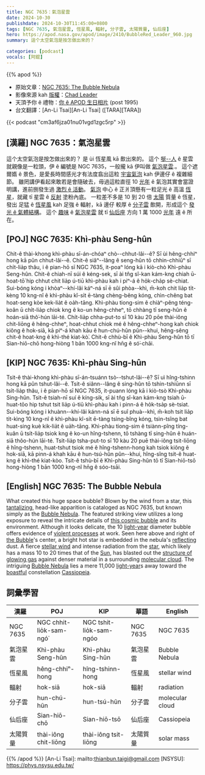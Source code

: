 ```yaml
---
title: NGC 7635：氣泡星雲
date: 2024-10-30
publishdate: 2024-10-30T11:45:00+0800
tags: [NGC 7635, 氣泡星雲, 恆星風, 輻射, 分子雲, 太陽質量, 仙后座]
hero: https://apod.nasa.gov/apod/image/2410/BubbleRed_Leader_960.jpg
summary: 這个太空氣泡是按怎做出來的？

categories: [podcast]
vocals: [阿錕]
---
```


{{% apod %}}

- 原始文章：[NGC 7635: The Bubble Nebula](https://apod.nasa.gov/apod/ap241030.html)
- 影像來源 kah [版權][copyright]：[Chad Leader](https://www.instagram.com/ancient.photons/)
- 天頂予你 ê 禮物：[你 ê APOD 生日相片](https://apod.nasa.gov/apod/calendar/allyears.html) (post 1995)
- 台文翻譯：[An-Li Tsai][An-Li Tsai] ([TARA][TARA])

{{< podcast "cm3af6jza01nu01vgd1zgc5rp" >}}

## [漢羅] NGC 7635：氣泡星雲
這个太空氣泡是按怎做出來的？
是 ùi 恆星風 kā 歕出來的。
這个 [唌--人][tantalizing] ê 星雲 就親像是一粒頭，伊 ê 編號是 NGC 7635，一般攏 kā 伊叫做 [氣泡星雲][Bubble Nebula 1].。
這个遮爾媠 ê 景色，是愛長時間感光才有法度翕出這粒 [宇宙氣泡][this cosmic bubble] kah 伊邊仔 ê 複雜細節。
雖罔講伊看起來敢若是會隨破去，毋過這粒直徑 10 [光年][light-year 1] ê 氣泡其實會當證明講，進前捌發生過 [激烈 ê 活動][violent processes]。
[氣泡][the Bubble] 中心 ê 正爿頂懸有一粒足光 ê 高溫 [恆星][star]，就藏 tī 星雲 ê [反射][reflecting] 塗粉內底。
一粒差不多是 10 到 20 倍 [太陽][Sun] 質量 ê 恆星，發出 足猛 ê [恆星風][stellar wind] kah 足強 ê 輻射，kā 邊仔 較厚 ê [分子雲][molecular cloud] 歕開，形成這个 [發光 ê 氣體結構][structure of glowing gas]。
這个 [趣味][boastful] ê [氣泡星雲][Bubble Nebula 2] 就 tī [仙后座][Cassiopeia] 方向 1 萬 1000 [光年][light-year 2] 遠 ê 所在。

## [POJ] NGC 7635: Khì-phàu Seng-hûn
Chit-ê thài-khong khì-phàu sī-án-chóaⁿ chò--chhut-lâi--ê?
Sī ùi hêng-chhiⁿ hong kā pûn chhut-lâi--ê.
Chit-ê siâⁿ--lâng ê seng-hûn tō chhin-chhiūⁿ sī chi̍t-lia̍p thâu, i ê pian-hō sī NGC 7635, it-poaⁿ lóng kā i kiò-chò Khì-phàu Seng-hûn.
Chit-ê chiah-nī súi ê kéng-sek, sī ài tn̂g sî-kan kám-kng chiah ū-hoat-tō͘ hip chhut chit lia̍p ú-tiū khì-phàu kah i piⁿ-á ê ho̍k-cha̍p sè-chiat.
Sui-bóng kóng i khòaⁿ--khí-lâi káⁿ-ná sī ē sûi phòa--khì, m̄-koh chit lia̍p ti̍t-kèng 10 kng-nî ê khì-phàu kî-si̍t ē-tàng chèng-bêng kóng, chìn-chêng bat hoat-seng kòe kek-lia̍t ê oa̍h-tāng.
Khì-phàu tiong-sim ê chiàⁿ-pêng téng-koân ū chi̍t-lia̍p chiok kng ê ko-un hêng-chheⁿ, tō chhàng tī seng-hûn ê hoán-siā thô͘-hún lāi-té.
Chi̍t-lia̍p chha-put-to sī 10 kàu 20 pōe thài-iông chit-liōng ê hêng-chheⁿ, hoat-chhut chiok mé ê hêng-chheⁿ-hong kah chiok kiông ê hok-siā, kā piⁿ-á khah kāu ê hun-chú-hûn pûn--khui, hêng-sêng chit-ê hoat-kng ê khì-thé kiat-kò͘.
Chit-ê chhù-bī ê Khì-phàu Seng-hûn tō tī Sian-hiō-chō hong-hiòng 1 bān 1000 kng-nî hn̄g ê só͘-chāi.

## [KIP] NGC 7635: Khì-phàu Sing-hûn
Tsit-ê thài-khong khì-phàu sī-án-tsuánn tsò--tshut-lâi--ê?
Sī uì hîng-tshinn hong kā pûn tshut-lâi--ê.
Tsit-ê siânn--lâng ê sing-hûn tō tshin-tshiūnn sī tsi̍t-lia̍p thâu, i ê pian-hō sī NGC 7635, it-puann lóng kā i kiò-tsò Khì-phàu Sing-hûn.
Tsit-ê tsiah-nī suí ê kíng-sik, sī ài tn̂g sî-kan kám-kng tsiah ū-huat-tōo hip tshut tsit lia̍p ú-tiū khì-phàu kah i pinn-á ê ho̍k-tsa̍p sè-tsiat.
Sui-bóng kóng i khuànn--khí-lâi kánn-ná sī ē suî phuà--khì, m̄-koh tsit lia̍p ti̍t-kìng 10 kng-nî ê khì-phàu kî-si̍t ē-tàng tsìng-bîng kóng, tsìn-tsîng bat huat-sing kuè kik-lia̍t ê ua̍h-tāng.
Khì-phàu tiong-sim ê tsiànn-pîng tíng-kuân ū tsi̍t-lia̍p tsiok kng ê ko-un hîng-tshenn, tō tshàng tī sing-hûn ê huán-siā thôo-hún lāi-té.
Tsi̍t-lia̍p tsha-put-to sī 10 kàu 20 puē thài-iông tsit-liōng ê hîng-tshenn, huat-tshut tsiok mé ê hîng-tshenn-hong kah tsiok kiông ê hok-siā, kā pinn-á khah kāu ê hun-tsú-hûn pûn--khui, hîng-sîng tsit-ê huat-kng ê khì-thé kiat-kòo.
Tsit-ê tshù-bī ê Khì-phàu Sing-hûn tō tī Sian-hiō-tsō hong-hiòng 1 bān 1000 kng-nî hn̄g ê sóo-tsāi.

## [English] NGC 7635: The Bubble Nebula
What created this huge space bubble?
Blown by the wind from a star, this [tantalizing][tantalizing], head-like apparition is cataloged as NGC 7635, but known simply as the [Bubble Nebula][Bubble Nebula 1].
The featured striking view utilizes a long exposure to reveal the intricate details of [this cosmic bubble][this cosmic bubble] and its environment.
Although it looks delicate, the 10 [light-year][light-year 1] diameter bubble offers evidence of [violent processes][violent processes] at work.
Seen here above and right of [the Bubble][the Bubble]'s center, a bright hot star is embedded in the nebula's [reflecting][reflecting] dust.
A fierce [stellar wind][stellar wind] and intense radiation from the [star][star], which likely has a mass 10 to 20 times that of the [Sun][Sun], has blasted out the [structure of glowing gas][structure of glowing gas] against denser material in a surrounding [molecular cloud][molecular cloud].
The intriguing [Bubble Nebula][Bubble Nebula 2] lies a mere 11,000 [light-year][light-year 2]s away toward the [boastful][boastful] constellation [Cassiopeia][Cassiopeia].

## 詞彙學習
|漢羅|POJ|KIP|華語|English|
|-|-|-|-|-|
| NGC 7635 | NGC chhit-lio̍k-sam-ngó͘ | NGC tshit-lio̍k-sam-ngóo | NGC 7635 | NGC 7635 |
| 氣泡星雲 | Khì-phàu Seng-hûn | Khì-phàu Sing-hûn | 氣泡星雲 | Bubble Nebula |
| 恆星風 | hêng-chhiⁿ-hong | hîng-tshinn-hong | 恆星風 | stellar wind |
| 輻射 | hok-siā | hok-siā | 輻射 | radiation |
| 分子雲 | hun-chú-hûn | hun-tsú-hûn | 分子雲 | molecular cloud |
| 仙后座 | Sian-hiō-chō | Sian-hiō-tsō | 仙后座 | Cassiopeia |
| 太陽質量 | thài-iông chit-liōng | thài-iông tsit-liōng | 太陽質量 | solar mass |

{{% /apod %}}
[An-Li Tsai]: mailto:thianbun.taigi@gmail.com
[NSYSU]: https://phys.nsysu.edu.tw/

[copyright]: https://apod.nasa.gov/apod/fap/lib/about_apod.html#srapply
[License3]: https://creativecommons.org/licenses/by/3.0/
[License2]:https://creativecommons.org/licenses/by-nc-nd/2.0/

[tantalizing]:http://www.exploratorium.edu/ronh/bubbles/bubbles.html
[Bubble Nebula 1]:https://en.wikipedia.org/wiki/Bubble_Nebula
[this cosmic bubble]:https://apod.nasa.gov/apod/ap030617.html
[light-year 1]:http://chandra.harvard.edu/photo/cosmic_distance.html
[violent processes]:https://apod.nasa.gov/apod/ap240109.html
[the Bubble]:https://apod.nasa.gov/apod/ap170531.html
[reflecting]:https://en.wikipedia.org/wiki/Reflection_nebula
[stellar wind]:http://en.wikipedia.org/wiki/Stellar_wind
[star]:https://science.nasa.gov/universe/stars/
[Sun]:https://science.nasa.gov/sun/
[structure of glowing gas]:https://ui.adsabs.harvard.edu/abs/1995A%26A...295..509C/abstract
[molecular cloud]:https://apod.nasa.gov/apod/ap230129.html
[Bubble Nebula 2]:https://science.nasa.gov/image-detail/37893980612-307324af83-o/
[light-year 2]:https://spaceplace.nasa.gov/light-year/
[boastful]:https://media.istockphoto.com/id/159176199/photo/cat.jpg?s=612x612&w=0&k=20&c=U34AGa5EN0xuBbrzpSygVHcR7RHuwWAivyH7hpHw_m0=
[Cassiopeia]:http://en.wikipedia.org/wiki/Cassiopeia_%28constellation%29
